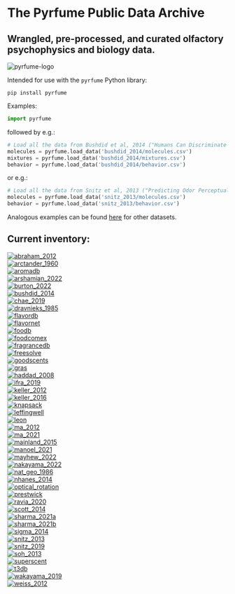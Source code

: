 # The Pyrfume Public Data Archive
## Wrangled, pre-processed, and curated olfactory psychophysics and biology data.

![pyrfume-logo](https://avatars.githubusercontent.com/u/34174393)

Intended for use with the `pyrfume` Python library:
```console
pip install pyrfume
```

Examples:
```python
import pyrfume
```
followed by e.g.:

```python
# Load all the data from Bushdid et al, 2014 ("Humans Can Discriminate More than 1 Trillion Olfactory Stimuli")
molecules = pyrfume.load_data('bushdid_2014/molecules.csv')
mixtures = pyrfume.load_data('bushdid_2014/mixtures.csv')
behavior = pyrfume.load_data('bushdid_2014/behavior.csv')
```
or e.g.:

```python
# Load all the data from Snitz et al, 2013 ("Predicting Odor Perceptual Similarity from Odor Structure")
molecules = pyrfume.load_data('snitz_2013/molecules.csv')
behavior = pyrfume.load_data('snitz_2013/behavior.csv')
```

Analogous examples can be found [here](code_examples.py) for other datasets.

## Current inventory:
[![abraham_2012](https://img.shields.io/static/v1?label=&nbsp;&message=abraham_2012&color=eeeeee)](#) [![<human>](https://img.shields.io/static/v1?label=organism&message=human&color=2388f4)](#) [![<threshold>](https://img.shields.io/static/v1?label=data&message=threshold&color=c4e88a)](#) [![<academic>](https://img.shields.io/static/v1?label=source&message=academic&color=68fcc0)](#) <br>[![arctander_1960](https://img.shields.io/static/v1?label=&nbsp;&message=arctander_1960&color=eeeeee)](#) [![<human>](https://img.shields.io/static/v1?label=organism&message=human&color=2388f4)](#) [![<odorCharacter>](https://img.shields.io/static/v1?label=data&message=odorCharacter&color=f4bf69)](#) <br>[![aromadb](https://img.shields.io/static/v1?label=&nbsp;&message=aromadb&color=eeeeee)](#) [![<human>](https://img.shields.io/static/v1?label=organism&message=human&color=2388f4)](#) [![<odorCharacter>](https://img.shields.io/static/v1?label=data&message=odorCharacter&color=f4bf69)](#) <br>[![arshamian_2022](https://img.shields.io/static/v1?label=&nbsp;&message=arshamian_2022&color=eeeeee)](#) [![<human>](https://img.shields.io/static/v1?label=organism&message=human&color=2388f4)](#) [![<pleasantness>](https://img.shields.io/static/v1?label=data&message=pleasantness&color=0abfe8)](#) [![<academic>](https://img.shields.io/static/v1?label=source&message=academic&color=68fcc0)](#) <br>[![burton_2022](https://img.shields.io/static/v1?label=&nbsp;&message=burton_2022&color=eeeeee)](#) [![<rodent>](https://img.shields.io/static/v1?label=organism&message=rodent&color=5147fc)](#) [![<receptorResponse>](https://img.shields.io/static/v1?label=data&message=receptorResponse&color=ff4724)](#) [![<academic>](https://img.shields.io/static/v1?label=source&message=academic&color=68fcc0)](#) <br>[![bushdid_2014](https://img.shields.io/static/v1?label=&nbsp;&message=bushdid_2014&color=eeeeee)](#) [![<human>](https://img.shields.io/static/v1?label=organism&message=human&color=2388f4)](#) [![<odorCharacter>](https://img.shields.io/static/v1?label=data&message=odorCharacter&color=f4bf69)](#) [![<academic>](https://img.shields.io/static/v1?label=source&message=academic&color=68fcc0)](#) <br>[![chae_2019](https://img.shields.io/static/v1?label=&nbsp;&message=chae_2019&color=eeeeee)](#) [![<rodent>](https://img.shields.io/static/v1?label=organism&message=rodent&color=5147fc)](#) [![<receptorResponse>](https://img.shields.io/static/v1?label=data&message=receptorResponse&color=ff4724)](#) [![<academic>](https://img.shields.io/static/v1?label=source&message=academic&color=68fcc0)](#) <br>[![dravnieks_1985](https://img.shields.io/static/v1?label=&nbsp;&message=dravnieks_1985&color=eeeeee)](#) [![<human>](https://img.shields.io/static/v1?label=organism&message=human&color=2388f4)](#) [![<odorCharacter>](https://img.shields.io/static/v1?label=data&message=odorCharacter&color=f4bf69)](#) [![<academic>](https://img.shields.io/static/v1?label=source&message=academic&color=68fcc0)](#) <br>[![flavordb](https://img.shields.io/static/v1?label=&nbsp;&message=flavordb&color=eeeeee)](#) [![<human>](https://img.shields.io/static/v1?label=organism&message=human&color=2388f4)](#) [![<odorCharacter>](https://img.shields.io/static/v1?label=data&message=odorCharacter&color=f4bf69)](#) <br>[![flavornet](https://img.shields.io/static/v1?label=&nbsp;&message=flavornet&color=eeeeee)](#) [![<human>](https://img.shields.io/static/v1?label=organism&message=human&color=2388f4)](#) [![<odorCharacter>](https://img.shields.io/static/v1?label=data&message=odorCharacter&color=f4bf69)](#) <br>[![foodb](https://img.shields.io/static/v1?label=&nbsp;&message=foodb&color=eeeeee)](#) [![<human>](https://img.shields.io/static/v1?label=organism&message=human&color=2388f4)](#) [![<odorCharacter>](https://img.shields.io/static/v1?label=data&message=odorCharacter&color=f4bf69)](#) <br>[![foodcomex](https://img.shields.io/static/v1?label=&nbsp;&message=foodcomex&color=eeeeee)](#) <br>[![fragrancedb](https://img.shields.io/static/v1?label=&nbsp;&message=fragrancedb&color=eeeeee)](#) <br>[![freesolve](https://img.shields.io/static/v1?label=&nbsp;&message=freesolve&color=eeeeee)](#) [![<human>](https://img.shields.io/static/v1?label=organism&message=human&color=2388f4)](#) [![<odorCharacter>](https://img.shields.io/static/v1?label=data&message=odorCharacter&color=f4bf69)](#) <br>[![goodscents](https://img.shields.io/static/v1?label=&nbsp;&message=goodscents&color=eeeeee)](#) [![<human>](https://img.shields.io/static/v1?label=organism&message=human&color=2388f4)](#) [![<odorCharacter>](https://img.shields.io/static/v1?label=data&message=odorCharacter&color=f4bf69)](#) <br>[![gras](https://img.shields.io/static/v1?label=&nbsp;&message=gras&color=eeeeee)](#) <br>[![haddad_2008](https://img.shields.io/static/v1?label=&nbsp;&message=haddad_2008&color=eeeeee)](#) [![<human>](https://img.shields.io/static/v1?label=organism&message=human&color=2388f4)](#) [![<rodent>](https://img.shields.io/static/v1?label=organism&message=rodent&color=5147fc)](#) [![<academic>](https://img.shields.io/static/v1?label=source&message=academic&color=68fcc0)](#) <br>[![ifra_2019](https://img.shields.io/static/v1?label=&nbsp;&message=ifra_2019&color=eeeeee)](#) [![<human>](https://img.shields.io/static/v1?label=organism&message=human&color=2388f4)](#) [![<odorCharacter>](https://img.shields.io/static/v1?label=data&message=odorCharacter&color=f4bf69)](#) <br>[![keller_2012](https://img.shields.io/static/v1?label=&nbsp;&message=keller_2012&color=eeeeee)](#) [![<human>](https://img.shields.io/static/v1?label=organism&message=human&color=2388f4)](#) [![<intensity>](https://img.shields.io/static/v1?label=data&message=intensity&color=ff0000)](#) [![<pleasantness>](https://img.shields.io/static/v1?label=data&message=pleasantness&color=0abfe8)](#) [![<odorCharacter>](https://img.shields.io/static/v1?label=data&message=odorCharacter&color=f4bf69)](#) [![<threshold>](https://img.shields.io/static/v1?label=data&message=threshold&color=c4e88a)](#) [![<academic>](https://img.shields.io/static/v1?label=source&message=academic&color=68fcc0)](#) <br>[![keller_2016](https://img.shields.io/static/v1?label=&nbsp;&message=keller_2016&color=eeeeee)](#) [![<human>](https://img.shields.io/static/v1?label=organism&message=human&color=2388f4)](#) [![<intensity>](https://img.shields.io/static/v1?label=data&message=intensity&color=ff0000)](#) [![<pleasantness>](https://img.shields.io/static/v1?label=data&message=pleasantness&color=0abfe8)](#) [![<familiarity>](https://img.shields.io/static/v1?label=data&message=familiarity&color=ff8847)](#) [![<odorCharacter>](https://img.shields.io/static/v1?label=data&message=odorCharacter&color=f4bf69)](#) [![<academic>](https://img.shields.io/static/v1?label=source&message=academic&color=68fcc0)](#) <br>[![knapsack](https://img.shields.io/static/v1?label=&nbsp;&message=knapsack&color=eeeeee)](#) <br>[![leffingwell](https://img.shields.io/static/v1?label=&nbsp;&message=leffingwell&color=eeeeee)](#) [![<human>](https://img.shields.io/static/v1?label=organism&message=human&color=2388f4)](#) [![<odorCharacter>](https://img.shields.io/static/v1?label=data&message=odorCharacter&color=f4bf69)](#) <br>[![leon](https://img.shields.io/static/v1?label=&nbsp;&message=leon&color=eeeeee)](#) [![<rodent>](https://img.shields.io/static/v1?label=organism&message=rodent&color=5147fc)](#) [![<imaging>](https://img.shields.io/static/v1?label=data&message=imaging&color=3ae8d6)](#) [![<olfactoryBulb>](https://img.shields.io/static/v1?label=data&message=olfactoryBulb&color=96fca7)](#) <br>[![ma_2012](https://img.shields.io/static/v1?label=&nbsp;&message=ma_2012&color=eeeeee)](#) [![<rodent>](https://img.shields.io/static/v1?label=organism&message=rodent&color=5147fc)](#) [![<receptorResponse>](https://img.shields.io/static/v1?label=data&message=receptorResponse&color=ff4724)](#) [![<academic>](https://img.shields.io/static/v1?label=source&message=academic&color=68fcc0)](#) <br>[![ma_2021](https://img.shields.io/static/v1?label=&nbsp;&message=ma_2021&color=eeeeee)](#) [![<human>](https://img.shields.io/static/v1?label=organism&message=human&color=2388f4)](#) [![<intensity>](https://img.shields.io/static/v1?label=data&message=intensity&color=ff0000)](#) [![<pleasantness>](https://img.shields.io/static/v1?label=data&message=pleasantness&color=0abfe8)](#) [![<mixtures>](https://img.shields.io/static/v1?label=stimuli&message=mixtures&color=7f00ff)](#) [![<academic>](https://img.shields.io/static/v1?label=source&message=academic&color=68fcc0)](#) <br>[![mainland_2015](https://img.shields.io/static/v1?label=&nbsp;&message=mainland_2015&color=eeeeee)](#) [![<human>](https://img.shields.io/static/v1?label=organism&message=human&color=2388f4)](#) [![<receptorResponse>](https://img.shields.io/static/v1?label=data&message=receptorResponse&color=ff4724)](#) [![<academic>](https://img.shields.io/static/v1?label=source&message=academic&color=68fcc0)](#) <br>[![manoel_2021](https://img.shields.io/static/v1?label=&nbsp;&message=manoel_2021&color=eeeeee)](#) [![<rodent>](https://img.shields.io/static/v1?label=organism&message=rodent&color=5147fc)](#) [![<odorCharacter>](https://img.shields.io/static/v1?label=data&message=odorCharacter&color=f4bf69)](#) [![<academic>](https://img.shields.io/static/v1?label=source&message=academic&color=68fcc0)](#) <br>[![mayhew_2022](https://img.shields.io/static/v1?label=&nbsp;&message=mayhew_2022&color=eeeeee)](#) [![<human>](https://img.shields.io/static/v1?label=organism&message=human&color=2388f4)](#) [![<academic>](https://img.shields.io/static/v1?label=source&message=academic&color=68fcc0)](#) <br>[![nakayama_2022](https://img.shields.io/static/v1?label=&nbsp;&message=nakayama_2022&color=eeeeee)](#) [![<rodent>](https://img.shields.io/static/v1?label=organism&message=rodent&color=5147fc)](#) [![<odorCharacter>](https://img.shields.io/static/v1?label=data&message=odorCharacter&color=f4bf69)](#) [![<academic>](https://img.shields.io/static/v1?label=source&message=academic&color=68fcc0)](#) <br>[![nat_geo_1986](https://img.shields.io/static/v1?label=&nbsp;&message=nat_geo_1986&color=eeeeee)](#) [![<human>](https://img.shields.io/static/v1?label=organism&message=human&color=2388f4)](#) [![<odorCharacter>](https://img.shields.io/static/v1?label=data&message=odorCharacter&color=f4bf69)](#) <br>[![nhanes_2014](https://img.shields.io/static/v1?label=&nbsp;&message=nhanes_2014&color=eeeeee)](#) [![<human>](https://img.shields.io/static/v1?label=organism&message=human&color=2388f4)](#) [![<odorCharacter>](https://img.shields.io/static/v1?label=data&message=odorCharacter&color=f4bf69)](#) <br>[![optical_rotation](https://img.shields.io/static/v1?label=&nbsp;&message=optical_rotation&color=eeeeee)](#) <br>[![prestwick](https://img.shields.io/static/v1?label=&nbsp;&message=prestwick&color=eeeeee)](#) <br>[![ravia_2020](https://img.shields.io/static/v1?label=&nbsp;&message=ravia_2020&color=eeeeee)](#) [![<human>](https://img.shields.io/static/v1?label=organism&message=human&color=2388f4)](#) [![<odorCharacter>](https://img.shields.io/static/v1?label=data&message=odorCharacter&color=f4bf69)](#) [![<mixtures>](https://img.shields.io/static/v1?label=stimuli&message=mixtures&color=7f00ff)](#) [![<academic>](https://img.shields.io/static/v1?label=source&message=academic&color=68fcc0)](#) <br>[![scott_2014](https://img.shields.io/static/v1?label=&nbsp;&message=scott_2014&color=eeeeee)](#) [![<rodent>](https://img.shields.io/static/v1?label=organism&message=rodent&color=5147fc)](#) [![<academic>](https://img.shields.io/static/v1?label=source&message=academic&color=68fcc0)](#) <br>[![sharma_2021a](https://img.shields.io/static/v1?label=&nbsp;&message=sharma_2021a&color=eeeeee)](#) [![<odorCharacter>](https://img.shields.io/static/v1?label=data&message=odorCharacter&color=f4bf69)](#) <br>[![sharma_2021b](https://img.shields.io/static/v1?label=&nbsp;&message=sharma_2021b&color=eeeeee)](#) [![<human>](https://img.shields.io/static/v1?label=organism&message=human&color=2388f4)](#) [![<odorCharacter>](https://img.shields.io/static/v1?label=data&message=odorCharacter&color=f4bf69)](#) <br>[![sigma_2014](https://img.shields.io/static/v1?label=&nbsp;&message=sigma_2014&color=eeeeee)](#) [![<human>](https://img.shields.io/static/v1?label=organism&message=human&color=2388f4)](#) [![<odorCharacter>](https://img.shields.io/static/v1?label=data&message=odorCharacter&color=f4bf69)](#) <br>[![snitz_2013](https://img.shields.io/static/v1?label=&nbsp;&message=snitz_2013&color=eeeeee)](#) [![<human>](https://img.shields.io/static/v1?label=organism&message=human&color=2388f4)](#) [![<odorCharacter>](https://img.shields.io/static/v1?label=data&message=odorCharacter&color=f4bf69)](#) [![<mixtures>](https://img.shields.io/static/v1?label=stimuli&message=mixtures&color=7f00ff)](#) [![<academic>](https://img.shields.io/static/v1?label=source&message=academic&color=68fcc0)](#) <br>[![snitz_2019](https://img.shields.io/static/v1?label=&nbsp;&message=snitz_2019&color=eeeeee)](#) [![<human>](https://img.shields.io/static/v1?label=organism&message=human&color=2388f4)](#) [![<intensity>](https://img.shields.io/static/v1?label=data&message=intensity&color=ff0000)](#) [![<odorCharacter>](https://img.shields.io/static/v1?label=data&message=odorCharacter&color=f4bf69)](#) [![<academic>](https://img.shields.io/static/v1?label=source&message=academic&color=68fcc0)](#) <br>[![soh_2013](https://img.shields.io/static/v1?label=&nbsp;&message=soh_2013&color=eeeeee)](#) [![<rodent>](https://img.shields.io/static/v1?label=organism&message=rodent&color=5147fc)](#) <br>[![superscent](https://img.shields.io/static/v1?label=&nbsp;&message=superscent&color=eeeeee)](#) <br>[![t3db](https://img.shields.io/static/v1?label=&nbsp;&message=t3db&color=eeeeee)](#) <br>[![wakayama_2019](https://img.shields.io/static/v1?label=&nbsp;&message=wakayama_2019&color=eeeeee)](#) [![<human>](https://img.shields.io/static/v1?label=organism&message=human&color=2388f4)](#) [![<intensity>](https://img.shields.io/static/v1?label=data&message=intensity&color=ff0000)](#) <br>[![weiss_2012](https://img.shields.io/static/v1?label=&nbsp;&message=weiss_2012&color=eeeeee)](#) [![<human>](https://img.shields.io/static/v1?label=organism&message=human&color=2388f4)](#) [![<odorCharacter>](https://img.shields.io/static/v1?label=data&message=odorCharacter&color=f4bf69)](#) [![<academic>](https://img.shields.io/static/v1?label=source&message=academic&color=68fcc0)](#) <br>
